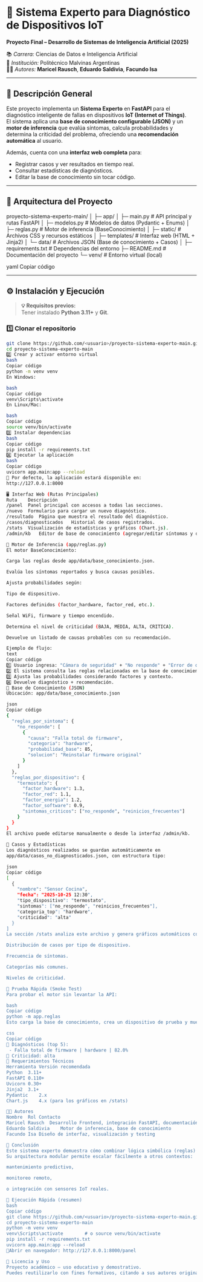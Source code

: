 <!-- 
========================================================
README - Sistema Experto IoT
Proyecto final - Desarrollo de Sistemas de Inteligencia Artificial (2025)
Autores: Maricel Rausch, Eduardo Saldivia, Facundo Isa
Institución: Politécnico Malvinas Argentinas
========================================================
-->

# 🧠 Sistema Experto para Diagnóstico de Dispositivos IoT  
**Proyecto Final – Desarrollo de Sistemas de Inteligencia Artificial (2025)**  

📚 *Carrera:* Ciencias de Datos e Inteligencia Artificial  
🏫 *Institución:* Politécnico Malvinas Argentinas  
👩‍💻 *Autores:* **Maricel Rausch**, **Eduardo Saldivia**, **Facundo Isa**  

---

## 🚀 Descripción General

Este proyecto implementa un **Sistema Experto** en **FastAPI** para el diagnóstico inteligente de fallas en dispositivos **IoT (Internet of Things)**.  
El sistema aplica una **base de conocimiento configurable (JSON)** y un **motor de inferencia** que evalúa síntomas, calcula probabilidades y determina la criticidad del problema, ofreciendo una **recomendación automática** al usuario.

Además, cuenta con una **interfaz web completa** para:
- Registrar casos y ver resultados en tiempo real.
- Consultar estadísticas de diagnósticos.
- Editar la base de conocimiento sin tocar código.

---

## 🧩 Arquitectura del Proyecto

proyecto-sistema-experto-main/
│
├─ app/
│ ├─ main.py # API principal y rutas FastAPI
│ ├─ modelos.py # Modelos de datos (Pydantic + Enums)
│ ├─ reglas.py # Motor de inferencia (BaseConocimiento)
│ ├─ static/ # Archivos CSS y recursos estáticos
│ ├─ templates/ # Interfaz web (HTML + Jinja2)
│ └─ data/ # Archivos JSON (Base de conocimiento + Casos)
│
├─ requirements.txt # Dependencias del entorno
├─ README.md # Documentación del proyecto
└─ venv/ # Entorno virtual (local)

yaml
Copiar código

---

## ⚙️ Instalación y Ejecución

> **💡 Requisitos previos:**  
> Tener instalado **Python 3.11+** y **Git**.  

### 1️⃣ Clonar el repositorio
```bash
git clone https://github.com/<usuario>/proyecto-sistema-experto-main.git
cd proyecto-sistema-experto-main
2️⃣ Crear y activar entorno virtual
bash
Copiar código
python -m venv venv
En Windows:

bash
Copiar código
venv\Scripts\activate
En Linux/Mac:

bash
Copiar código
source venv/bin/activate
3️⃣ Instalar dependencias
bash
Copiar código
pip install -r requirements.txt
4️⃣ Ejecutar la aplicación
bash
Copiar código
uvicorn app.main:app --reload
🔗 Por defecto, la aplicación estará disponible en:
http://127.0.0.1:8000

🖥️ Interfaz Web (Rutas Principales)
Ruta	Descripción
/panel	Panel principal con accesos a todas las secciones.
/nuevo	Formulario para cargar un nuevo diagnóstico.
/resultado	Página que muestra el resultado del diagnóstico.
/casos/diagnosticados	Historial de casos registrados.
/stats	Visualización de estadísticas y gráficos (Chart.js).
/admin/kb	Editor de base de conocimiento (agregar/editar síntomas y dispositivos).

🧠 Motor de Inferencia (app/reglas.py)
El motor BaseConocimiento:

Carga las reglas desde app/data/base_conocimiento.json.

Evalúa los síntomas reportados y busca causas posibles.

Ajusta probabilidades según:

Tipo de dispositivo.

Factores definidos (factor_hardware, factor_red, etc.).

Señal WiFi, firmware y tiempo encendido.

Determina el nivel de criticidad (BAJA, MEDIA, ALTA, CRITICA).

Devuelve un listado de causas probables con su recomendación.

Ejemplo de flujo:
text
Copiar código
1️⃣ Usuario ingresa: "Cámara de seguridad" + "No responde" + "Error de conexión".
2️⃣ El sistema consulta las reglas relacionadas en la base de conocimiento.
3️⃣ Ajusta las probabilidades considerando factores y contexto.
4️⃣ Devuelve diagnóstico + recomendación.
📂 Base de Conocimiento (JSON)
Ubicación: app/data/base_conocimiento.json

json
Copiar código
{
  "reglas_por_sintoma": {
    "no_responde": [
      {
        "causa": "Falla total de firmware",
        "categoria": "hardware",
        "probabilidad_base": 85,
        "solucion": "Reinstalar firmware original"
      }
    ]
  },
  "reglas_por_dispositivo": {
    "termostato": {
      "factor_hardware": 1.3,
      "factor_red": 1.1,
      "factor_energia": 1.2,
      "factor_software": 0.9,
      "sintomas_criticos": ["no_responde", "reinicios_frecuentes"]
    }
  }
}
El archivo puede editarse manualmente o desde la interfaz /admin/kb.

🧮 Casos y Estadísticas
Los diagnósticos realizados se guardan automáticamente en
app/data/casos_no_diagnosticados.json, con estructura tipo:

json
Copiar código
[
  {
    "nombre": "Sensor Cocina",
    "fecha": "2025-10-25 12:30",
    "tipo_dispositivo": "termostato",
    "sintomas": ["no_responde", "reinicios_frecuentes"],
    "categoria_top": "hardware",
    "criticidad": "alta"
  }
]
La sección /stats analiza este archivo y genera gráficos automáticos con Chart.js:

Distribución de casos por tipo de dispositivo.

Frecuencia de síntomas.

Categorías más comunes.

Niveles de criticidad.

🔬 Prueba Rápida (Smoke Test)
Para probar el motor sin levantar la API:

bash
Copiar código
python -m app.reglas
Esto carga la base de conocimiento, crea un dispositivo de prueba y muestra:

css
Copiar código
🔎 Diagnósticos (top 5):
 - Falla total de firmware | hardware | 82.0%
📶 Criticidad: alta
🧰 Requerimientos Técnicos
Herramienta	Versión recomendada
Python	3.11+
FastAPI	0.110+
Uvicorn	0.30+
Jinja2	3.1+
Pydantic	2.x
Chart.js	4.x (para los gráficos en /stats)

👩‍💻 Autores
Nombre	Rol	Contacto
Maricel Rausch	Desarrollo Frontend, integración FastAPI, documentación	
Eduardo Saldivia	Motor de inferencia, base de conocimiento	
Facundo Isa	Diseño de interfaz, visualización y testing	

🧭 Conclusión
Este sistema experto demuestra cómo combinar lógica simbólica (reglas) con una API moderna (FastAPI) para resolver problemas reales de diagnóstico.
Su arquitectura modular permite escalar fácilmente a otros contextos:

mantenimiento predictivo,

monitoreo remoto,

o integración con sensores IoT reales.

🌟 Ejecución Rápida (resumen)
bash
Copiar código
git clone https://github.com/<usuario>/proyecto-sistema-experto-main.git
cd proyecto-sistema-experto-main
python -m venv venv
venv\Scripts\activate        # o source venv/bin/activate
pip install -r requirements.txt
uvicorn app.main:app --reload
📍Abrir en navegador: http://127.0.0.1:8000/panel

🏁 Licencia y Uso
Proyecto académico – uso educativo y demostrativo.
Puedes reutilizarlo con fines formativos, citando a sus autores originales.